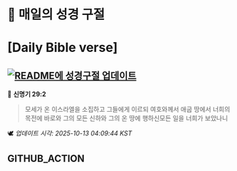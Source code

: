 # 🙏 매일의 성경 구절
# [Daily Bible verse]
## [![README에 성경구절 업데이트](https://github.com/DONGSUKA/first_test/actions/workflows/update-readme-bible.yml/badge.svg)](https://github.com/DONGSUKA/first_test/actions/workflows/update-readme-bible.yml)
<!-- START_BIBLE_VERSE -->
📖 **신명기 29:2**
> 모세가 온 이스라엘을 소집하고 그들에게 이르되 여호와께서 애굽 땅에서 너희의 목전에 바로와 그의 모든 신하와 그의 온 땅에 행하신모든 일을 너희가 보았나니

🕊️ _업데이트 시각: 2025-10-13 04:09:44 KST_
  <!-- END_BIBLE_VERSE -->
## GITHUB_ACTION
